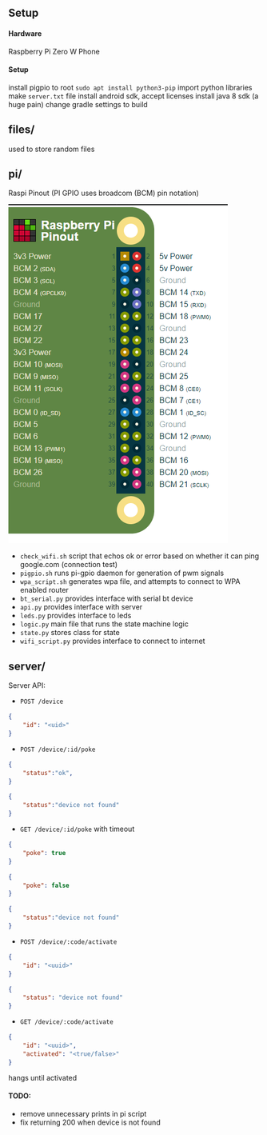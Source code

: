 ## Setup

#### Hardware
Raspberry Pi Zero W
Phone

#### Setup
install pigpio to root
`sudo apt install python3-pip`
import python libraries
make `server.txt` file
install android sdk, accept licenses
install java 8 sdk (a huge pain)
change gradle settings to build


## files/
used to store random files

## pi/
Raspi Pinout (PI GPIO uses broadcom (BCM) pin notation)

![pinout](files/pipinout.png)

- `check_wifi.sh` script that echos ok or error based on whether it can ping google.com (connection test)
- `pigpio.sh` runs pi-gpio daemon for generation of pwm signals
- `wpa_script.sh` generates wpa file, and attempts to connect to WPA enabled router
- `bt_serial.py` provides interface with serial bt device
- `api.py` provides interface with server
- `leds.py` provides interface to leds
- `logic.py` main file that runs the state machine logic
- `state.py` stores class for state
- `wifi_script.py` provides interface to connect to internet

## server/

Server API:
- `POST /device`
```json
{
    "id": "<uid>" 
}
```

- `POST /device/:id/poke`
```json
{
    "status":"ok",
}
```
```json
{
    "status":"device not found"
}
```

- `GET /device/:id/poke` with timeout
```json
{
    "poke": true
}
```
```json
{
    "poke": false
}
```
```json
{
    "status":"device not found"
}
```

- `POST /device/:code/activate`
```json
{
    "id": "<uuid>"
}
```
```json
{
    "status": "device not found"
}
```

- `GET /device/:code/activate`
```json
{
    "id": "<uuid>",
    "activated": "<true/false>"
}
```
hangs until activated

#### TODO:
- remove unnecessary prints in pi script
- fix returning 200 when device is not found
